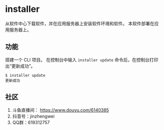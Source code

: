 # installer

从软件中心下载软件，并在应用服务器上安装软件环境和软件。
本软件部署在应用服务器上。

## 功能

搭建一个 CLI 项目。
在控制台中输入 `installer update` 命令后，在控制台打印出“更新成功”。

```
$ installer update
更新成功
```

## 社区

1. 斗鱼直播间： https://www.douyu.com/6140385
2. 抖音号：jinzhengwei
3. QQ群：619312757
